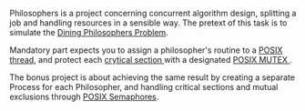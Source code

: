 Philosophers is a project concerning concurrent algorithm design, splitting a job and handling resources in a sensible way. The pretext of this task is to simulate the <a href="https://en.wikipedia.org/wiki/Dining_philosophers_problem" target="_blank">Dining Philosophers Problem</a>.

Mandatory part expects you to assign a philosopher's routine to a <a href="https://it.wikipedia.org/wiki/POSIX_Threads" target="_blank"> POSIX thread</a>, and protect each <a href="https://en.wikipedia.org/wiki/Critical_section" target="_blank"> crytical section </a> with a designated <a href="https://en.wikipedia.org/wiki/Lock_(computer_science)" target="_blank"> POSIX MUTEX </a>.

The bonus project is about achieving the same result by creating a separate Process for each Philosopher, and handling critical sections and mutual exclusions through <a href="https://www.geeksforgeeks.org/use-posix-semaphores-c/" target="_blank">POSIX Semaphores</a>.
